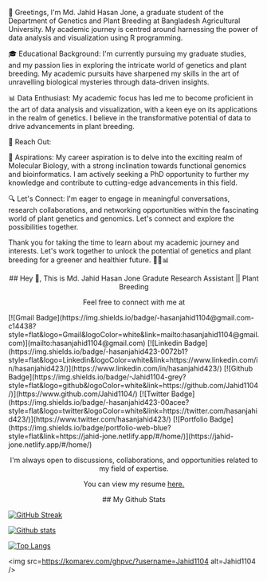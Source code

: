🌱 Greetings, 
I'm Md. Jahid Hasan Jone, a graduate student of the Department of Genetics and Plant Breeding at Bangladesh Agricultural University. My academic journey is centred around harnessing the power of data analysis and visualization using R programming.

🎓 Educational Background:
I'm currently pursuing my graduate studies, and my passion lies in exploring the intricate world of genetics and plant breeding. My academic pursuits have sharpened my skills in the art of unravelling biological mysteries through data-driven insights.

📊 Data Enthusiast:
My academic focus has led me to become proficient in the art of data analysis and visualization, with a keen eye on its applications in the realm of genetics. I believe in the transformative potential of data to drive advancements in plant breeding.

📧 Reach Out:

🌿 Aspirations:
My career aspiration is to delve into the exciting realm of Molecular Biology, with a strong inclination towards functional genomics and bioinformatics. I am actively seeking a PhD opportunity to further my knowledge and contribute to cutting-edge advancements in this field.

🔍 Let's Connect:
I'm eager to engage in meaningful conversations, research collaborations, and networking opportunities within the fascinating world of plant genetics and genomics. Let's connect and explore the possibilities together.

Thank you for taking the time to learn about my academic journey and interests. Let's work together to unlock the potential of genetics and plant breeding for a greener and healthier future. 🌿🔬📊

<!---
Jahid1104/Jahid1104 is a ✨ special ✨ repository because its `README.md` (this file) appears on your GitHub profile.
You can click the Preview link to take a look at your changes.
--->

<p align='Center'>
## Hey 👋, This is Md. Jahid Hasan Jone
Gradute Research Assistant || Plant Breeding </p>

<p align = "center"> Feel free to connect with me at </p>
[![Gmail Badge](https://img.shields.io/badge/-hasanjahid1104@gmail.com-c14438?style=flat&logo=Gmail&logoColor=white&link=mailto:hasanjahid1104@gmail.com)](mailto:hasanjahid1104@gmail.com) [![Linkedin Badge](https://img.shields.io/badge/-hasanjahid423-0072b1?style=flat&logo=Linkedin&logoColor=white&link=https://www.linkedin.com/in/hasanjahid423/)](https://www.linkedin.com/in/hasanjahid423/) [![Github Badge](https://img.shields.io/badge/-Jahid1104-grey?style=flat&logo=github&logoColor=white&link=https://github.com/Jahid1104/)](https://www.github.com/Jahid1104/) [![Twitter Badge](https://img.shields.io/badge/-hasanjahid423-00acee?style=flat&logo=twitter&logoColor=white&link=https://twitter.com/hasanjahid423/)](https://www.twitter.com/hasanjahid423/) [![Portfolio Badge](https://img.shields.io/badge/portfolio-web-blue?style=flat&link=https://jahid-jone.netlify.app/#/home/)](https://jahid-jone.netlify.app/#/home/) 

<p align='center'> I'm always open to discussions, collaborations, and opportunities related to my field of expertise.</p>

<p align='center'> You can view my resume <a href='https://drive.google.com/file/d/1ptaTn1p4n6lNZMuBnceuhHPpSmKtPWbA/view?usp=drivesdk ' target=_blank><u>here</u>.</a></p>

<p align='Center'>
## My Github Stats

[![GitHub Streak](https://github-readme-streak-stats.herokuapp.com?user=Jahid1104%20&theme=dark&hide_border=true&mode=weekly&fire=EB5454&background=000000&border=FFFFFF&stroke=EB5454)](https://git.io/streak-stats)

[![Github stats](https://github-readme-stats.vercel.app/api?username=Jahid1104&show_icons=true&include_all_commits=true)](https://github.com/Jahid1104/github-readme-stats)

[![Top Langs](https://github-readme-stats.vercel.app/api/top-langs/?username=Jahid1104&layout=compact)](https://github.com/Jahid1104/github-readme-stats)

<img src=https://komarev.com/ghpvc/?username=Jahid1104 alt=Jahid1104 /> </p>
